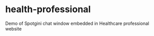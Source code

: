 # health-professional
Demo of Spotgini chat window embedded in Healthcare professional website

<meta http-equiv="Content-Security-Policy" content="default-src 'self'; font-src data:" />

